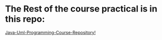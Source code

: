 
# The Rest of the course practical is in this repo:
   [Java-Uml-Programming-Course-Repository!](https://github.com/rehamessameltagoury/Java-Uml-Programming-Course)
